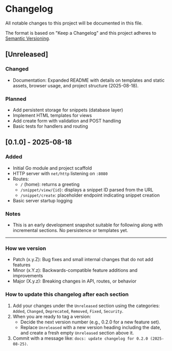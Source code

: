 # Changelog

All notable changes to this project will be documented in this file.

The format is based on "Keep a Changelog" and this project adheres to [Semantic Versioning](https://semver.org/spec/v2.0.0.html).

## [Unreleased]
### Changed
- Documentation: Expanded README with details on templates and static assets, browser usage, and project structure (2025-08-18).

### Planned
- Add persistent storage for snippets (database layer)
- Implement HTML templates for views
- Add create form with validation and POST handling
- Basic tests for handlers and routing

## [0.1.0] - 2025-08-18
### Added
- Initial Go module and project scaffold
- HTTP server with `net/http` listening on `:8080`
- Routes:
  - `/` (home): returns a greeting
  - `/snippet/view/{id}`: displays a snippet ID parsed from the URL
  - `/snippet/create`: placeholder endpoint indicating snippet creation
- Basic server startup logging

### Notes
- This is an early development snapshot suitable for following along with incremental sections. No persistence or templates yet.

---

### How we version
- Patch (x.y.Z): Bug fixes and small internal changes that do not add features
- Minor (x.Y.z): Backwards-compatible feature additions and improvements
- Major (X.y.z): Breaking changes in API, routes, or behavior

### How to update this changelog after each section
1. Add your changes under the `Unreleased` section using the categories: `Added`, `Changed`, `Deprecated`, `Removed`, `Fixed`, `Security`.
2. When you are ready to tag a version:
   - Decide the next version number (e.g., 0.2.0 for a new feature set).
   - Replace `Unreleased` with a new version heading including the date, and create a fresh empty `Unreleased` section above it.
3. Commit with a message like: `docs: update changelog for 0.2.0 (2025-08-25)`.
